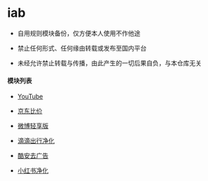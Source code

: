 # iab
* 自用规则模块备份，仅方便本人使用不作他途

* 禁止任何形式、任何缘由转载或发布至国内平台

* 未经允许禁止转载与传播，由此产生的一切后果自负，与本仓库无关


#### 模块列表
* [YouTube](https://raw.githubusercontent.com/iab0x00/ProxyRules/main/Rewrite/YouTubeNoAd.sgmodule)

* [京东比价](https://raw.githubusercontent.com/iab0x00/ProxyRules/main/Rewrite/JD_Price.sgmodule)

* [微博轻享版](https://raw.githubusercontent.com/iab0x00/ProxyRules/main/Rewrite/WeiBoIntl.sgmodule)

* [滴滴出行净化](https://raw.githubusercontent.com/iab0x00/ProxyRules/main/Rewrite/DidiNoAd.srmodule)

* [酷安去广告](https://raw.githubusercontent.com/iab0x00/ProxyRules/main/Rewrite/Coolapk.sgmodule)

* [小红书净化](https://raw.githubusercontent.com/iab0x00/ProxyRules/main/Rewrite/RedBook.srmodule)
